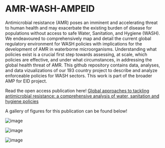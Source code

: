# AMR-WASH-AMPEID

Antimicrobial resistance (AMR) poses an imminent and accelerating threat to human health and may exacerbate the existing burden of disease for populations without access to safe Water, Sanitation, and Hygiene (WASH). We endeavoured to comprehensively map and detail the current global regulatory environment for WASH policies with implications for the development of AMR in waterborne microorganisms. Understanding what policies exist is a crucial first step towards assessing, at scale, which policies are effective, and under what circumstances, in addressing the global health threat of AMR. This github repository contains data, analyses, and data vizualizations of our 193 country project to describe and analyze enforceable policies for WASH sectors. This work is part of the broader AMP for EID project. 

Read the open access publication here! [Global approaches to tackling antimicrobial resistance: a comprehensive analysis of water, sanitation and hygiene policies](https://gh.bmj.com/content/9/2/e013855.long)

A gallery of figures for this publication can be found below!

![image](https://github.com/cghss/AMR-WASH-AMPEID/assets/122639850/5f782638-acb6-4a3a-add8-d6561fef65b9)

![image](https://github.com/cghss/AMR-WASH-AMPEID/assets/122639850/d15adc8b-cdab-4a9d-9e42-f5d953aebdc8)

![image](https://github.com/cghss/AMR-WASH-AMPEID/assets/122639850/24e954d8-2da7-4759-9d7b-53acfd065d73)
